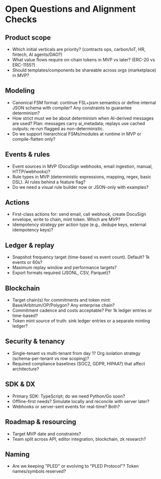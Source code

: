 # Open Questions and Alignment Checks

## Product scope
- Which initial verticals are priority? (contracts ops, carbon/IoT, HR, fintech, AI agents/DAO?)
- What value flows require on-chain tokens in MVP vs later? (ERC-20 vs ERC-1155?)
- Should templates/components be shareable across orgs (marketplace) in MVP?

## Modeling
- Canonical FSM format: continue FSL+jssm semantics or define internal JSON schema with compiler? Any constraints to guarantee determinism?
- How strict must we be about determinism when AI-derived messages are used? Plan: messages carry ai_metadata; replays use cached outputs; re-run flagged as non-deterministic.
- Do we support hierarchical FSMs/modules at runtime in MVP or compile-flatten only?

## Events & rules
- Event sources in MVP (DocuSign webhooks, email ingestion, manual, HTTP/webhooks)?
- Rule types in MVP (deterministic expressions, mapping, regex, basic DSL). AI rules behind a feature flag?
- Do we need a visual rule builder now or JSON-only with examples?

## Actions
- First-class actions for: send email, call webhook, create DocuSign envelope, write to chain, mint token. Which are MVP?
- Idempotency strategy per action type (e.g., dedupe keys, external idempotency keys)?

## Ledger & replay
- Snapshot frequency target (time-based vs event count). Default? 1k events or 60s?
- Maximum replay window and performance targets?
- Export formats required (JSONL, CSV, Parquet)?

## Blockchain
- Target chain(s) for commitments and token mint: Base/Arbitrum/OP/Polygon? Any enterprise chain?
- Commitment cadence and costs acceptable? Per 1k ledger entries or time-based?
- Token mint source of truth: sink ledger entries or a separate minting ledger?

## Security & tenancy
- Single-tenant vs multi-tenant from day 1? Org isolation strategy (schema-per-tenant vs row scoping)?
- Required compliance baselines (SOC2, GDPR, HIPAA?) that affect architecture?

## SDK & DX
- Primary SDK: TypeScript; do we need Python/Go soon?
- Offline-first needs? Simulate locally and reconcile with server later?
- Webhooks or server-sent events for real-time? Both?

## Roadmap & resourcing
- Target MVP date and constraints?
- Team split across API, editor integration, blockchain, zk research?

## Naming
- Are we keeping "PLED" or evolving to "PLED Protocol"? Token names/symbols reserved?
